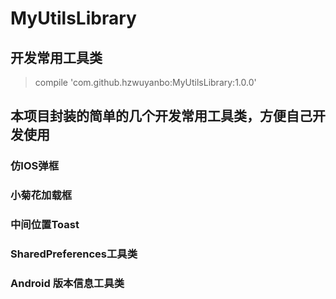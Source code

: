 # MyUtilsLibrary
## 开发常用工具类
>compile 'com.github.hzwuyanbo:MyUtilsLibrary:1.0.0'
## 本项目封装的简单的几个开发常用工具类，方便自己开发使用
### 仿IOS弹框
### 小菊花加载框
### 中间位置Toast
### SharedPreferences工具类
### Android 版本信息工具类
